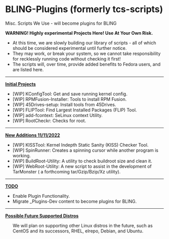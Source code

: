 # BLING-Plugins (formerly tcs-scripts)
Misc. Scripts We Use - will become plugins for BLING

<div id="Warning">
<b>WARNING!  Highly experimental Projects Here!  Use At Your Own Risk.</b><br>
 <ul>
 <li> At this time, we are slowly building our library of scripts - all of which should be   
 considered experimental until further notice. </li>
 <li> They may work, or break your system, so we cannot take responsibility for recklessly running code without checking it first! </li>
 <li> The scripts will, over time, provide added benefits to Fedora users, and are listed here. </li>
 </ul>
</div>
<hr>
<div id="initial-projects">
<b><u>Initial Projects</u></b><br>
<ul>
<li> [WIP] KConfigTool:               Get and save running kernel config.             </li>
<li> [WIP] RPMFusion-Installer:       Tools to install RPM Fusion.                    </li>
<li> [WIP] 45Drives-setup:            Install tools from 45Drives.                    </li>
<li> [WIP] FLIPTool:                  Find Largest Installed Packages (FLIP) Tool.    </li>
<li> [WIP] add-fcontext:              SeLinux context Utility.                        </li>
<li> [WIP] RootCheckr:                Checks for root.                                </li>
<ul>
</div>
<hr>
<div id="new-additions-1">
<b><u>New Additions 11/11/2022</u></b><br>
<ul>
<li> [WIP] KISSTool:           Kernel Indepth Static Sanity (KISS) Checker Tool.   </li>
<li> [WIP] SpinRunner:         Creates a spinning cursor while another program is working.   </li>
<li> [WIP] BuildRoot-Utility:  A utility to check buildroot size and clean it.      </li>
<li> [WIP] WebRoot-Utility:    A new script to assist in the development of TarMonster ( a forthcoming tar/Gzip/Bzip/Xz utility).   </li>
</ul>
</div>
 <hr>
<div id="todo">
<b><u>TODO</u></b><br>
<ul>
<li> Enable Plugin Functionality.   </li>
<li> Migrate _Plugins-Dev content to become plugins for BLING.   </li>
</ul>
</div>
<hr>
<div id="future">
<b><u>Possible Future Supported Distros</u></b><br>
 <ul>
We will plan on supporting other Linux distros in the future, such as CentOS and its successors, RHEL, elrepo, Debian, and Ubuntu.  
 </ul>
</div>
